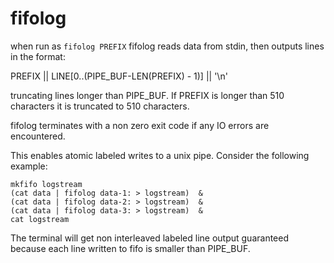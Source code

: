 # fifolog

when run as ```fifolog PREFIX``` fifolog reads data from stdin, then outputs lines in the format:

PREFIX || LINE[0..(PIPE_BUF-LEN(PREFIX) - 1)] || '\n'

truncating lines longer than PIPE_BUF. If PREFIX is longer than 510 characters it is truncated to 510 characters.

fifolog terminates with a non zero exit code if any IO errors are encountered.

This enables atomic labeled writes to a unix pipe. Consider
the following example:

```
mkfifo logstream
(cat data | fifolog data-1: > logstream)  &
(cat data | fifolog data-2: > logstream)  &
(cat data | fifolog data-3: > logstream)  &
cat logstream
```

The terminal will get non interleaved labeled line output guaranteed because each line written to fifo is smaller than PIPE_BUF.
